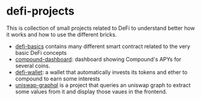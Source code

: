 # defi-projects

This is collection of small projects related to DeFi to understand better how it works and how to use the different bricks.

- [defi-basics](https://github.com/Ugo/defi-projects/tree/main/defi-basics) contains many different smart contract related to the very basic DeFi concepts
- [compound-dashboard](https://github.com/Ugo/defi-projects/tree/main/compound-dashboard): dashboard showing Compound's APYs for several coins.
- [defi-wallet](https://github.com/Ugo/defi-projects/tree/main/defi-wallet): a wallet that automatically invests its tokens and ether to compound to earn some interests
- [uniswap-graphql](https://github.com/Ugo/defi-projects/tree/main/uniswap-graphql) is a project that queries an uniswap graph to extract some values from it and display those vaues in the frontend. 
